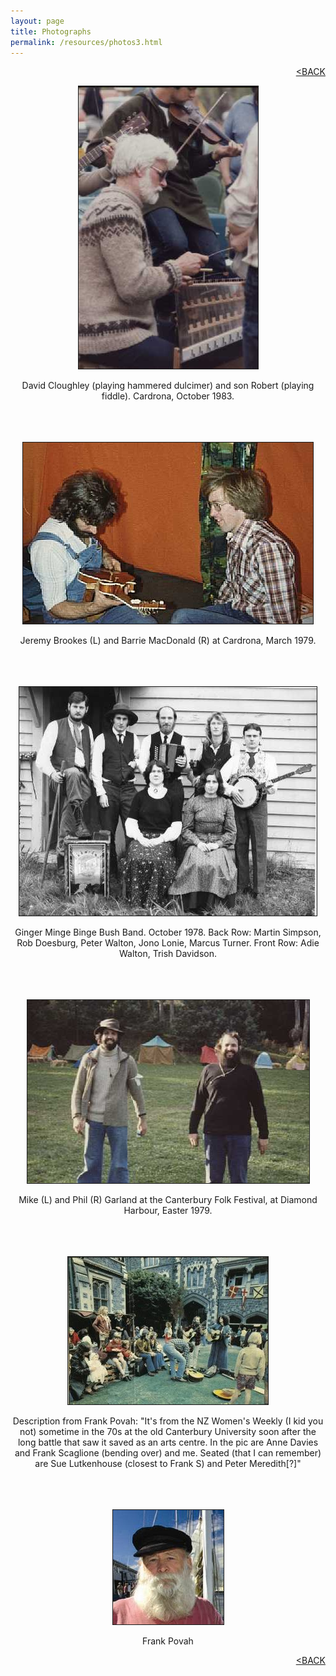 ```yaml
---
layout: page
title: Photographs
permalink: /resources/photos3.html
---
```


<p align="right">
<a href="/resources/photos2.html">&lt;BACK</a>
</p>

<center>

<img border="1" bcolor="black" src="/images/photos/dave_and_robert.jpg" />

David Cloughley (playing hammered dulcimer) and son Robert (playing
fiddle). Cardrona, October 1983.
<br />
<br />
<br />
<br />

<img border="1" bcolor="black" src="/images/photos/jeremy_and_barrie.jpg" />

Jeremy Brookes (L) and Barrie MacDonald (R) at Cardrona, March 1979.
<br />
<br />
<br />
<br />

<img border="1" bcolor="black" src="/images/photos/GMBBB.jpg" />

Ginger Minge Binge Bush Band. October 1978. Back Row: Martin Simpson, Rob
Doesburg, Peter Walton, Jono Lonie, Marcus Turner. Front Row: Adie Walton,
Trish Davidson.
<br />
<br />
<br />
<br />

<img border="1" bcolor="black" src="/images/photos/mike_and_phil.jpg" />

Mike (L) and Phil (R) Garland at the Canterbury Folk Festival, at Diamond
Harbour, Easter 1979.
<br />
<br />
<br />
<br />

<img border="1" bcolor="black" src="/images/photos/Chch1.jpg" />

Description from Frank Povah: "It's from the NZ Women's Weekly (I kid you
not) sometime in the 70s at the old Canterbury University soon after the
long battle that saw it saved as an arts centre. In the pic are Anne
Davies and Frank Scaglione (bending over) and me. Seated (that I can
remember) are Sue Lutkenhouse (closest to Frank S) and Peter Meredith[?]"
<br />
<br />
<br />
<br />

<img border="1" bcolor="black" src="/images/photos/Frank.jpg" />

Frank Povah

</center>

<p align="right">
<a href="/resources/photos2.html">&lt;BACK</a>
</p>
